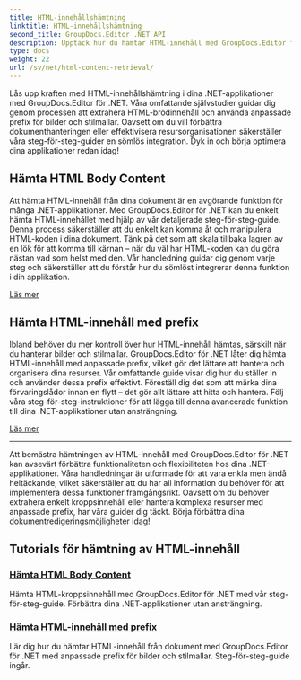 ```yaml
---
title: HTML-innehållshämtning
linktitle: HTML-innehållshämtning
second_title: GroupDocs.Editor .NET API
description: Upptäck hur du hämtar HTML-innehåll med GroupDocs.Editor för .NET. Steg-för-steg-guider för att hämta kroppsinnehåll och anpassade prefix ingår.
type: docs
weight: 22
url: /sv/net/html-content-retrieval/
---
```

Lås upp kraften med HTML-innehållshämtning i dina .NET-applikationer med GroupDocs.Editor för .NET. Våra omfattande självstudier guidar dig genom processen att extrahera HTML-brödinnehåll och använda anpassade prefix för bilder och stilmallar. Oavsett om du vill förbättra dokumenthanteringen eller effektivisera resursorganisationen säkerställer våra steg-för-steg-guider en sömlös integration. Dyk in och börja optimera dina applikationer redan idag!

## Hämta HTML Body Content

Att hämta HTML-innehåll från dina dokument är en avgörande funktion för många .NET-applikationer. Med GroupDocs.Editor för .NET kan du enkelt hämta HTML-innehållet med hjälp av vår detaljerade steg-för-steg-guide. Denna process säkerställer att du enkelt kan komma åt och manipulera HTML-koden i dina dokument. Tänk på det som att skala tillbaka lagren av en lök för att komma till kärnan – när du väl har HTML-koden kan du göra nästan vad som helst med den. Vår handledning guidar dig genom varje steg och säkerställer att du förstår hur du sömlöst integrerar denna funktion i din applikation.

[Läs mer](./retrieve-html-body-content/)

## Hämta HTML-innehåll med prefix

Ibland behöver du mer kontroll över hur HTML-innehåll hämtas, särskilt när du hanterar bilder och stilmallar. GroupDocs.Editor för .NET låter dig hämta HTML-innehåll med anpassade prefix, vilket gör det lättare att hantera och organisera dina resurser. Vår omfattande guide visar dig hur du ställer in och använder dessa prefix effektivt. Föreställ dig det som att märka dina förvaringslådor innan en flytt – det gör allt lättare att hitta och hantera. Följ våra steg-för-steg-instruktioner för att lägga till denna avancerade funktion till dina .NET-applikationer utan ansträngning.

[Läs mer](./retrieve-html-content-with-prefix/)

---

Att bemästra hämtningen av HTML-innehåll med GroupDocs.Editor för .NET kan avsevärt förbättra funktionaliteten och flexibiliteten hos dina .NET-applikationer. Våra handledningar är utformade för att vara enkla men ändå heltäckande, vilket säkerställer att du har all information du behöver för att implementera dessa funktioner framgångsrikt. Oavsett om du behöver extrahera enkelt kroppsinnehåll eller hantera komplexa resurser med anpassade prefix, har våra guider dig täckt. Börja förbättra dina dokumentredigeringsmöjligheter idag!
## Tutorials för hämtning av HTML-innehåll
### [Hämta HTML Body Content](./retrieve-html-body-content/)
Hämta HTML-kroppsinnehåll med GroupDocs.Editor för .NET med vår steg-för-steg-guide. Förbättra dina .NET-applikationer utan ansträngning.
### [Hämta HTML-innehåll med prefix](./retrieve-html-content-with-prefix/)
Lär dig hur du hämtar HTML-innehåll från dokument med GroupDocs.Editor för .NET med anpassade prefix för bilder och stilmallar. Steg-för-steg-guide ingår.